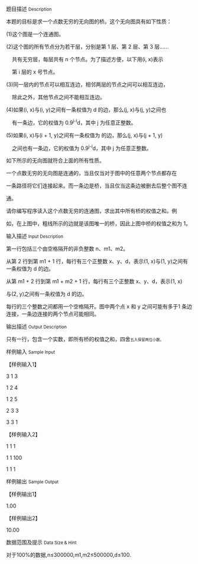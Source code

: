 <div class="panel panel-default">
<div class="area-title">
<span>
题目描述
<small>Description</small>
</span></div>
<div class="panel-body">

<p>本题的目标是求一个点数无穷的无向图的桥。这个无向图具有如下性质：</p>
<p>(1)这个图是一个连通图。</p>
<p>(2)这个图的所有节点分为若干层，分别是第 1 层、第 2 层、第 3 层......</p>
<p>    共有无穷层，每层共有 n 个节点。为了描述方便，以下用(i, x)表示</p>
<p>    第 i 层的 x 号节点。</p>
<p>(3)同一层内的节点可以相互连边，相邻两层的节点之间可以相互连边，</p>
<p>    除此之外，其他节点之间不能相互连边。</p>
<p>(4)如果(i, x)与(i, y)之间有一条权值为 d 的边，那么(j, x)与(j, y)之间也</p>
<p>    有一条边，它的权值为 0.9<sup>j-i</sup>d，其中 j 为任意正整数。</p>
<p>(5)如果(i, x)与(i + 1, y)之间有一条权值为 的边，那么(j, x)与(j + 1, y)</p>
<p>    之间也有一条边，它的权值为 0.9<sup>j-i</sup>d，其中 j 为任意正整数。</p>
<p>如下所示的无向图就符合上面的所有性质。</p>
<p>一个点数无穷的无向图是连通的，当且仅当对于图中的任意两个节点都存在</p>
<p>一条路径将它们连接起来。而一条边是桥，当且仅当这条边被删去后整个图不连</p>
<p>通。</p>
<p>请你编写程序读入这个点数无穷的连通图，求出其中所有桥的权值之和。例</p>
<p>如，在上图中，粗线所示的边就是该图唯一的桥，因此上图中桥的权值之和为 1。</p>

</div>
</div>

<div class="panel panel-default">
<div class="area-title">
<span>
输入描述
<small>Input Description</small>
</span></div>
<div class="panel-body">
<div>
<p>第一行包括三个由空格隔开的非负整数 n、m1、m2。</p>
<p>从第 2 行到第 m1 + 1 行，每行有三个正整数 x、y、d，表示(1, x)与(1, y)之间<span style="">有一条权值为 d 的边。</span></p>
</div>
<div>
<p>从第 m1 + 2 行到第 m1 + m2 + 1 行，每行有三个正整数 x、y、d，表示(1, x)</p>
<p>与(2, y)之间有一条权值为 d 的边。</p>
<p>每行的三个整数之间都用一个空格隔开。图中两个点 x 和 y 之间可能有多于<span style="">1 条边连接，一条边连接的两个节点可能相同。</span></p>
</div>

</div>
</div>
<div  class="panel panel-default">
<div class="area-title">
<span>
输出描述
<small>Output Description</small>
</span></div>
<div class="panel-body">

<p class="p0">只有一行，包含一个实数，即所有桥的权值之和，四舍<span style="font-size: 10px;">五入保留两位小数。</span></p>

</div>
</div>


<div class="panel panel-default">
<div class="area-title">
<span>
样例输入
<small>Sample Input</small>
</span></div>
<div class="panel-body">
<p>【样例输入1】</p>
<p>3 1 3</p>
<p>1 2 4</p>
<p>1 2 5</p>
<p>2 3 3</p>
<p>3 3 1</p>
<p>【样例输入2】</p>
<p>1 1 1</p>
<p>1 1 100</p>
<p>1 1 1</p>

</div>
</div>

<div class="panel panel-default">
<div class="area-title">
<span>
样例输出
<small>Sample Output</small>
</span></div>
<div class="panel-body">
<p>【样例输出1】</p>
<p>1.00</p>
<p>【样例输出2】</p>
<p>10.00</p>

</div>
</div>

<div class="panel panel-default">
<div class="area-title">
<span>
数据范围及提示
<small>Data Size & Hint</small>
</span></div>
<div class="panel-body">
<p>对于100%的数据,n≤300000,m1,m2≤500000,d≤100.</p>
</div>
</div>